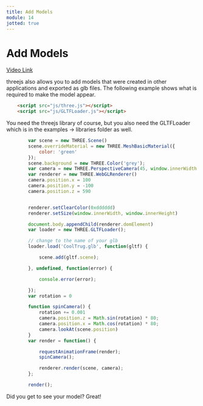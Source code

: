 ```yaml
---
title: Add Models
module: 14
jotted: true
---
```


# Add Models

<a href="https://umontana.zoom.us/rec/play/7sd_Iu2vr2g3H9XH4gSDAPB_W43rJ_6s1HJI-vpcxRnnV3hWNgb0brJANzEfuQ5AF-kA6ZKNRv9XxzA?continueMode=true&_x_zm_rtaid=Jy8A7lfcT7a7lcNIPPwruA.1586580115012.04bd670198c0317137d387c683f84aae&_x_zm_rhtaid=860">Video Link</a>

threejs also allows you to add models that were created in other applications and exported as glb files.  The following example shows what is required to make the model appear.

```html
    <script src="js/three.js"></script>
    <script src="js/GLTFLoader.js"></script>
```
You need the threejs library of course, but you also need the GLTFLoader which is in the examples -> libraries folder as well.

```js
        var scene = new THREE.Scene()
        scene.overrideMaterial = new THREE.MeshBasicMaterial({
            color: 'green'
        });
        scene.background = new THREE.Color('grey');
        var camera = new THREE.PerspectiveCamera(45, window.innerWidth / window.innerHeight, .1, 1000)
        var renderer = new THREE.WebGLRenderer()
        camera.position.x = 100
        camera.position.y = -100
        camera.position.z = 590


        renderer.setClearColor(0xdddddd)
        renderer.setSize(window.innerWidth, window.innerHeight)

        document.body.appendChild(renderer.domElement)
        var loader = new THREE.GLTFLoader();

        // change to the name of your glb
        loader.load('CoolTrug.glb', function(gltf) {

            scene.add(gltf.scene);

        }, undefined, function(error) {

            console.error(error);

        });
        var rotation = 0

        function spinCamera() {
            rotation += 0.001
            camera.position.z = Math.sin(rotation) * 80;
            camera.position.x = Math.cos(rotation) * 80;
            camera.lookAt(scene.position)
        }
        var render = function() {

            requestAnimationFrame(render);
            spinCamera();

            renderer.render(scene, camera);
        };

        render();
```

Did you get to see your model?  Great!